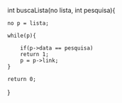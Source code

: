 int buscaLista(no lista, int pesquisa){

	no p = lista;
	
	while(p){

		if(p->data == pesquisa)
		return 1;
		p = p->link;
	}
	
	return 0;
	
}
